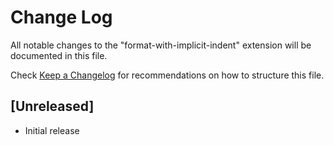 # Change Log

All notable changes to the "format-with-implicit-indent" extension will be documented in this file.

Check [Keep a Changelog](http://keepachangelog.com/) for recommendations on how to structure this file.

## [Unreleased]

- Initial release